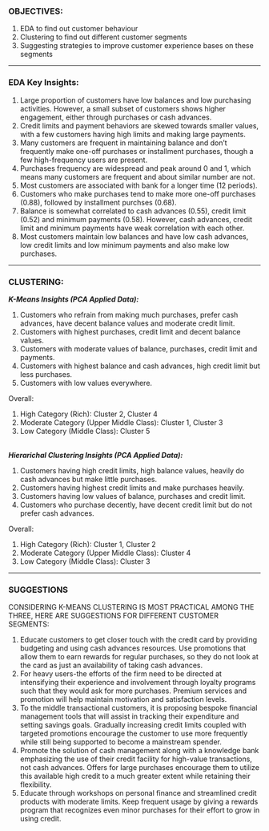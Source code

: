 ### **OBJECTIVES:**
1. EDA to find out customer behaviour
2. Clustering to find out different customer segments
3. Suggesting strategies to improve customer experience bases on these segments
______________
### **EDA Key Insights:**
1. Large proportion of customers have low balances and low purchasing activities. However, a small subset of customers shows higher engagement, either through purchases or cash advances.
2. Credit limits and payment behaviors are skewed towards smaller values, with a few customers having high limits and making large payments.
3. Many customers are frequent in maintaining balance and don’t frequently make one-off purchases or installment purchases, though a few high-frequency users are present.
4. Purchases frequency are widespread and peak around 0 and 1, which means many customers are frequent and about similar number are not.
5. Most customers are associated with bank for a longer time (12 periods).
6. Customers who make purchases tend to make more one-off purchases (0.88), followed by installment purchses (0.68).
7. Balance is somewhat correlated to cash advances (0.55), credit limit (0.52) and minimum payments (0.58). However, cash advances, credit limit and minimum payments have weak correlation with each other.
8. Most customers maintain low balances and have low cash advances, low credit limits and low minimum payments and also make low purchases.

________________
### **CLUSTERING:**

***K-Means Insights (PCA Applied Data):***

1. Customers who refrain from making much purchases, prefer cash advances, have decent balance values and moderate credit limit.
2. Customers with highest purchases, credit limit and decent balance values.
3. Customers with moderate values of balance, purchases, credit limit and payments.
4. Customers with highest balance and cash advances, high credit limit but less purchases.
5. Customers with low values everywhere.

Overall:
1. High Category (Rich): Cluster 2, Cluster 4
2. Moderate Category (Upper Middle Class): Cluster 1, Cluster 3
3. Low Category (Middle Class): Cluster 5
<br/><br/>


***Hierarichal Clustering Insights (PCA Applied Data):***
1. Customers having high credit limits, high balance values, heavily do cash advances but make little purchases.
2. Customers having highest credit limits and make purchases heavily.
3. Customers having low values of balance, purchases and credit limit.
4. Customers who purchase decently, have decent credit limit but do not prefer cash advances.

Overall:
1. High Category (Rich): Cluster 1, Cluster 2
2. Moderate Category (Upper Middle Class): Cluster 4
3. Low Category (Middle Class): Cluster 3
____________
### **SUGGESTIONS**

CONSIDERING K-MEANS CLUSTERING IS MOST PRACTICAL AMONG THE THREE, HERE ARE SUGGESTIONS FOR DIFFERENT CUSTOMER SEGMENTS:
1. Educate customers to get closer touch with the credit card by providing budgeting and using cash advances resources. Use promotions that allow them to earn rewards for regular purchases, so they do not look at the card as just an availability of taking cash advances.
2. For heavy users-the efforts of the firm need to be directed at intensifying their experience and involvement through loyalty programs such that they would ask for more purchases. Premium services and promotion will help maintain motivation and satisfaction levels.
3. To the middle transactional customers, it is proposing bespoke financial management tools that will assist in tracking their expenditure and setting savings goals. Gradually increasing credit limits coupled with targeted promotions encourage the customer to use more frequently while still being supported to become a mainstream spender.
4. Promote the solution of cash management along with a knowledge bank emphasizing the use of their credit facility for high-value transactions, not cash advances. Offers for large purchases encourage them to utilize this available high credit to a much greater extent while retaining their flexibility.
5. Educate through workshops on personal finance and streamlined credit products with moderate limits. Keep frequent usage by giving a rewards program that recognizes even minor purchases for their effort to grow in using credit.

